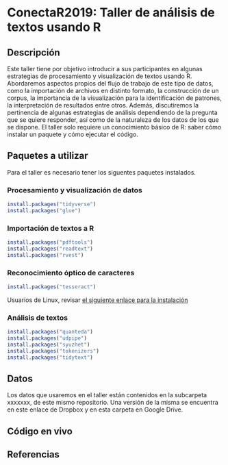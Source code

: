 # ConectaR2019: Taller de análisis de textos usando R


## Descripción
Este taller tiene por objetivo introducir a sus participantes en algunas estrategias de procesamiento y visualización de textos usando R. Abordaremos aspectos propios del flujo de trabajo de este tipo de datos, como la importación de archivos en distinto formato, la construcción de un corpus, la importancia de la visualización para la identificación de patrones, la interpretación de resultados  entre otros. Además, discutiremos la pertinencia de algunas estrategias de análisis dependiendo de la pregunta que se quiere responder, así como de la naturaleza de los datos de los que se dispone.
El taller solo requiere un conocimiento básico de R: saber cómo instalar un paquete y cómo ejecutar el código. 

## Paquetes a utilizar
Para el taller es necesario tener los siguentes paquetes instalados.

### Procesamiento y visualización de datos

```r
install.packages("tidyverse")
install.packages("glue")

```

### Importación de textos a R

```r
install.packages("pdftools")
install.packages("readtext")
install.packages("rvest")
```

### Reconocimiento óptico de caracteres

```r
install.packages("tesseract")
```
Usuarios de Linux, revisar [el siguiente enlace para la instalación](https://github.com/ropensci/tesseract)

### Análisis de textos

```r
install.packages("quanteda")
install.packages("udpipe")
install.packages("syuzhet")
install.packages("tokenizers")
install.packages("tidytext")
```

## Datos
Los datos que usaremos en el taller están contenidos en la subcarpeta xxxxxxx, de este mismo repositorio. Una versión de la misma se encuentra en este enlace de Dropbox y en esta carpeta en Google Drive.

## Código en vivo

## Referencias
